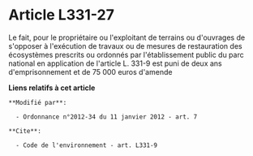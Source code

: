# Article L331-27

Le fait, pour le propriétaire ou l'exploitant de terrains ou d'ouvrages de s'opposer à l'exécution de travaux ou de mesures
de restauration des écosystèmes prescrits ou ordonnés par l'établissement public du parc national en application de l'article
L. 331-9 est puni de deux ans d'emprisonnement et de 75 000 euros d'amende

**Liens relatifs à cet article**

	**Modifié par**:

	  - Ordonnance n°2012-34 du 11 janvier 2012 - art. 7

	**Cite**:

	  - Code de l'environnement - art. L331-9
